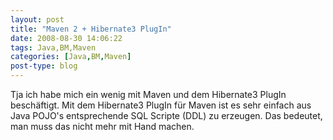 ```yaml
---
layout: post
title: "Maven 2 + Hibernate3 PlugIn"
date: 2008-08-30 14:06:22
tags: Java,BM,Maven
categories: [Java,BM,Maven]
post-type: blog
---
```

Tja ich habe mich ein wenig mit Maven und dem Hibernate3 PlugIn beschäftigt. Mit dem Hibernate3 PlugIn für Maven ist es sehr einfach aus Java POJO's entsprechende SQL Scripte (DDL) zu erzeugen. Das bedeutet, man muss das nicht mehr mit Hand machen.
